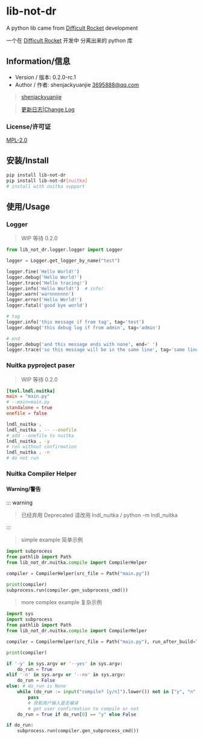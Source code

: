 # lib-not-dr

A python lib came from [Difficult Rocket](https://github.com/shenjackyuanjie/Difficult-Rocket) development

一个在 [Difficult Rocket](https://github.com/shenjackyuanjie/Difficult-Rocket) 开发中 分离出来的 python 库

## Information/信息

- Version / 版本: 0.2.0-rc.1
- Author / 作者: shenjackyuanjie <3695888@qq.com>

> [shenjackyuanjie](https://github.com/shenjackyuanjie)

> [更新日志|Change Log](docs/change_log.md)

### License/许可证

[MPL-2.0](https://www.mozilla.org/en-US/MPL/2.0/)

## 安装/Install

```bash title="install.sh"
pip install lib-not-dr
pip install lib-not-dr[nuitka]
# install with nuitka support
```

## 使用/Usage

### Logger

> WIP
> 等待 0.2.0

```python title="logger.py"
from lib_not_dr.logger.logger import Logger

logger = Logger.get_logger_by_name("test")

logger.fine('Hello World!')
logger.debug('Hello World!')
logger.trace('Hello tracing!')
logger.info('Hello World!')  # info!
logger.warn('warnnnnnnn')
logger.error('Hello World!')
logger.fatal('good bye world')

# tag
logger.info('this message if from tag', tag='test')
logger.debug('this debug log if from admin', tag='admin')

# end
logger.debug('and this message ends with none', end=' ')
logger.trace('so this message will be in the same line', tag='same line!')
```

### Nuitka pyproject paser

> WIP
> 等待 0.2.0

```toml title="pyproject.toml"
[tool.lndl.nuitka]
main = "main.py"
# --main=main.py
standalone = true
onefile = false
```

```bash
lndl_nuitka .
lndl_nuitka . -- --onefile
# add --onefile to nuitka
lndl_nuitka . -y
# run without confirmation
lndl_nuitka . -n
# do not run
```

### Nuitka Compiler Helper

#### Warning/警告

::: warning
> 已经弃用 Deprecated
> 请改用 lndl_nuitka / python -m lndl_nuitka

:::

> simple example
> 简单示例

```python title="simple_nuitka.py"
import subprocess
from pathlib import Path
from lib_not_dr.nuitka.compile import CompilerHelper

compiler = CompilerHelper(src_file = Path("main.py"))

print(compiler)
subprocess.run(compiler.gen_subprocess_cmd())
```

> more complex example
> 复杂示例

```python title="complex_nuitka.py"
import sys
import subprocess
from pathlib import Path
from lib_not_dr.nuitka.compile import CompilerHelper

compiler = CompilerHelper(src_file = Path("main.py"), run_after_build=True)

print(compiler)

if '-y' in sys.argv or '--yes' in sys.argv:
    do_run = True
elif '-n' in sys.argv or '--no' in sys.argv:
    do_run = False
else: # do_run is None
    while (do_run := input("compile? [y/n]").lower()) not in ["y", "n", "yes", "no"]:
        pass
        # 获取用户输入是否编译
        # get user confirmation to compile or not
    do_run = True if do_run[0] == "y" else False

if do_run:
    subprocess.run(compiler.gen_subprocess_cmd())

```
